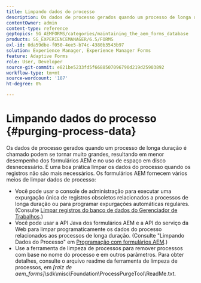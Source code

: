 ```yaml
---
title: Limpando dados do processo
description: Os dados de processo gerados quando um processo de longa duração é chamado podem se tornar muito grandes, resultando em menor desempenho dos formulários AEM e no uso de espaço em disco desnecessário. Veja como você pode limpar dados de processo.
contentOwner: admin
content-type: reference
geptopics: SG_AEMFORMS/categories/maintaining_the_aem_forms_database
products: SG_EXPERIENCEMANAGER/6.5/FORMS
exl-id: 0da59dbe-f050-4ee5-b74c-4380b3543b97
solution: Experience Manager, Experience Manager Forms
feature: Adaptive Forms
role: User, Developer
source-git-commit: e821be5233fd5f6688507096790d219d25903892
workflow-type: tm+mt
source-wordcount: '187'
ht-degree: 0%

---
```


# Limpando dados do processo {#purging-process-data}

Os dados de processo gerados quando um processo de longa duração é chamado podem se tornar muito grandes, resultando em menor desempenho dos formulários AEM e no uso de espaço em disco desnecessário. É uma boa prática limpar os dados do processo quando os registros não são mais necessários. Os formulários AEM fornecem vários meios de limpar dados de processo:

* Você pode usar o console de administração para executar uma expurgação única de registros obsoletos relacionados a processos de longa duração ou para programar expurgações automáticas regulares. (Consulte [Limpar registros do banco de dados do Gerenciador de Trabalhos](/help/forms/using/admin-help/purge-records-job-manager-database.md#purge-records-from-the-job-manager-database).)
* Você pode usar a API Java dos formulários AEM e a API do serviço da Web para limpar programaticamente os dados do processo relacionados aos processos de longa duração. (Consulte &quot;Limpando Dados do Processo&quot; em [Programação com formulários AEM](https://www.adobe.com/go/learn_aemforms_programming_63).)
* Use a ferramenta de limpeza de processos para remover processos com base no nome do processo e em outros parâmetros. Para obter detalhes, consulte o arquivo readme da ferramenta de limpeza de processos, em *[raiz de aem_forms]*\sdk\misc\Foundation\ProcessPurgeTool\ReadMe.txt.
